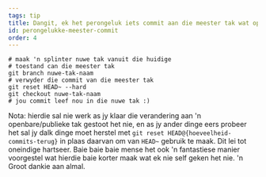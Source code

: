 ```yaml
---
tags: tip
title: Dangit, ek het perongeluk iets commit aan die meester tak wat op 'n splinter nuwe tak moes gewees het!
id: perongelukke-meester-commit
order: 4
---
```


```git
# maak 'n splinter nuwe tak vanuit die huidige 
# toestand can die meester tak
git branch nuwe-tak-naam
# verwyder die commit van die meester tak
git reset HEAD~ --hard
git checkout nuwe-tak-naam
# jou commit leef nou in die nuwe tak :)
```


Nota: hierdie sal nie werk as jy klaar die verandering aan 'n openbare/publieke tak gestoot het nie, en as jy ander dinge eers probeer het sal jy dalk dinge moet herstel met `git reset HEAD@{hoeveelheid-commits-terug}` in plaas daarvan om van `HEAD~` gebruik te maak. Dit lei tot oneindige hartseer. Baie baie baie mense het ook 'n fantastiese manier voorgestel wat hierdie baie korter maak wat ek nie self geken het nie. 'n Groot dankie aan almal.